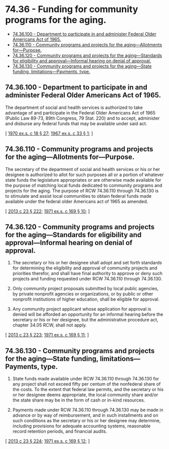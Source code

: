 # 74.36 - Funding for community programs for the aging.
* [74.36.100 - Department to participate in and administer Federal Older Americans Act of 1965.](#7436100---department-to-participate-in-and-administer-federal-older-americans-act-of-1965)
* [74.36.110 - Community programs and projects for the aging—Allotments for—Purpose.](#7436110---community-programs-and-projects-for-the-agingallotments-forpurpose)
* [74.36.120 - Community programs and projects for the aging—Standards for eligibility and approval—Informal hearing on denial of approval.](#7436120---community-programs-and-projects-for-the-agingstandards-for-eligibility-and-approvalinformal-hearing-on-denial-of-approval)
* [74.36.130 - Community programs and projects for the aging—State funding, limitations—Payments, type.](#7436130---community-programs-and-projects-for-the-agingstate-funding-limitationspayments-type)
## 74.36.100 - Department to participate in and administer Federal Older Americans Act of 1965.
The department of social and health services is authorized to take advantage of and participate in the Federal Older Americans Act of 1965 (Public Law 89-73, 89th Congress, 79 Stat. 220) and to accept, administer and disburse any federal funds that may be available under said act.

\[ [1970 ex.s. c 18 § 27](https://leg.wa.gov/CodeReviser/documents/sessionlaw/1970ex1c18.pdf?cite=1970%20ex.s.%20c%2018%20§%2027); [1967 ex.s. c 33 § 1](https://leg.wa.gov/CodeReviser/documents/sessionlaw/1967ex1c33.pdf?cite=1967%20ex.s.%20c%2033%20§%201); \]

## 74.36.110 - Community programs and projects for the aging—Allotments for—Purpose.
The secretary of the department of social and health services or his or her designee is authorized to allot for such purposes all or a portion of whatever state funds the legislature appropriates or are otherwise made available for the purpose of matching local funds dedicated to community programs and projects for the aging. The purpose of RCW 74.36.110 through 74.36.130 is to stimulate and assist local communities to obtain federal funds made available under the federal older Americans act of 1965 as amended.

\[ [2013 c 23 § 222](https://lawfilesext.leg.wa.gov/biennium/2013-14/Pdf/Bills/Session%20Laws/Senate/5077-S.SL.pdf?cite=2013%20c%2023%20§%20222); [1971 ex.s. c 169 § 10](https://leg.wa.gov/CodeReviser/documents/sessionlaw/1971ex1c169.pdf?cite=1971%20ex.s.%20c%20169%20§%2010); \]

## 74.36.120 - Community programs and projects for the aging—Standards for eligibility and approval—Informal hearing on denial of approval.
1. The secretary or his or her designee shall adopt and set forth standards for determining the eligibility and approval of community projects and priorities therefor, and shall have final authority to approve or deny such projects and funding requested under RCW 74.36.110 through 74.36.130.

2. Only community project proposals submitted by local public agencies, by private nonprofit agencies or organizations, or by public or other nonprofit institutions of higher education, shall be eligible for approval.

3. Any community project applicant whose application for approval is denied will be afforded an opportunity for an informal hearing before the secretary or his or her designee, but the administrative procedure act, chapter 34.05 RCW, shall not apply.

\[ [2013 c 23 § 223](https://lawfilesext.leg.wa.gov/biennium/2013-14/Pdf/Bills/Session%20Laws/Senate/5077-S.SL.pdf?cite=2013%20c%2023%20§%20223); [1971 ex.s. c 169 § 11](https://leg.wa.gov/CodeReviser/documents/sessionlaw/1971ex1c169.pdf?cite=1971%20ex.s.%20c%20169%20§%2011); \]

## 74.36.130 - Community programs and projects for the aging—State funding, limitations—Payments, type.
1. State funds made available under RCW 74.36.110 through 74.36.130 for any project shall not exceed fifty per centum of the nonfederal share of the costs. To the extent that federal law permits, and the secretary or his or her designee deems appropriate, the local community share and/or the state share may be in the form of cash or in-kind resources.

2. Payments made under RCW 74.36.110 through 74.36.130 may be made in advance or by way of reimbursement, and in such installments and on such conditions as the secretary or his or her designee may determine, including provisions for adequate accounting systems, reasonable record retention periods, and financial audits.

\[ [2013 c 23 § 224](https://lawfilesext.leg.wa.gov/biennium/2013-14/Pdf/Bills/Session%20Laws/Senate/5077-S.SL.pdf?cite=2013%20c%2023%20§%20224); [1971 ex.s. c 169 § 12](https://leg.wa.gov/CodeReviser/documents/sessionlaw/1971ex1c169.pdf?cite=1971%20ex.s.%20c%20169%20§%2012); \]

